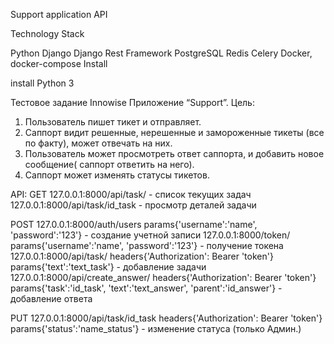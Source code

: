 Support application API

Technology Stack

Python
Django
Django Rest Framework
PostgreSQL
Redis
Celery
Docker, docker-compose
Install

install Python 3

Тестовое задание Innowise Приложение “Support”.
Цель:

1) Пользователь пишет тикет и отправляет.
2) Саппорт видит решенные, нерешенные и замороженные тикеты (все по факту), может отвечать на них.
3) Пользователь может просмотреть ответ саппорта, и добавить новое сообщение( саппорт ответить на него).
4) Саппорт может изменять статусы тикетов.

API:
GET     127.0.0.1:8000/api/task/                                                           - список текущих задач
        127.0.0.1:8000/api/task/id_task                                                     - просмотр деталей задачи

POST   127.0.0.1:8000/auth/users                params{'username':'name', 'password':'123'} - создание учетной записи
       127.0.0.1:8000/token/                    params{'username':'name', 'password':'123'} - получение токена
       127.0.0.1:8000/api/task/                 headers{'Authorization': Bearer 'token'}
                                                        params{'text':'text_task'}           - добавление задачи
       127.0.0.1:8000/api/create_answer/         headers{'Authorization': Bearer 'token'}
                                                        params{'task':'id_task',
                                                                'text':'text_answer',
                                                                'parent':'id_answer'}          - добавление ответа

PUT   127.0.0.1:8000/api/task/id_task    headers{'Authorization': Bearer 'token'}
                                                        params{'status':'name_status'} - изменение статуса (только Админ.)
